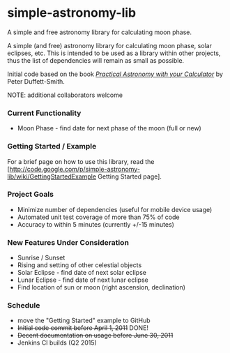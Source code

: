 # simple-astronomy-lib
A simple and free astronomy library for calculating moon phase.

A simple (and free) astronomy library for calculating moon phase, solar eclipses, etc. This is intended to be used as a library within other projects, thus the list of dependencies will remain as small as possible.

Initial code based on the book [_Practical Astronomy with your Calculator_](http://amzn.to/1yvpHwK) by Peter Duffett-Smith. 

NOTE: additional collaborators welcome

### Current Functionality
* Moon Phase - find date for next phase of the moon (full or new)

### Getting Started / Example
For a brief page on how to use this library, read the [http://code.google.com/p/simple-astronomy-lib/wiki/GettingStartedExample Getting Started page].

### Project Goals
  * Minimize number of dependencies (useful for mobile device usage)
  * Automated unit test coverage of more than 75% of code
  * Accuracy to within 5 minutes (currently +/-15 minutes)

### New Features Under Consideration
  * Sunrise / Sunset
  * Rising and setting of other celestial objects
  * Solar Eclipse - find date of next solar eclipse
  * Lunar Eclipse - find date of next lunar eclipse
  * Find location of sun or moon (right ascension, declination)

### Schedule
  * move the "Getting Started" example to GitHub
  * ~~Initial code commit before April 1, 2011~~ DONE!
  * ~~Decent documentation on usage before June 30, 2011~~
  * Jenkins CI builds (Q2 2015)
